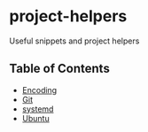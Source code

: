 # project-helpers
Useful snippets and project helpers

## Table of Contents

- [Encoding](encoding.md)
- [Git](git.md)
- [systemd](systemd.md)    
- [Ubuntu](ubuntu.md)    
